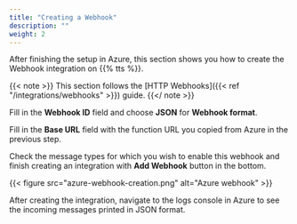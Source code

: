 ```yaml
---
title: "Creating a Webhook"
description: ""
weight: 2
---
```


After finishing the setup in Azure, this section shows you how to create the Webhook integration on {{% tts %}}.

<!--more-->

{{< note >}} This section follows the [HTTP Webhooks]({{< ref "/integrations/webhooks" >}}) guide. {{</ note >}}

Fill in the **Webhook ID** field and choose **JSON** for **Webhook format**. 

Fill in the **Base URL** field with the function URL you copied from Azure in the previous step. 

Check the message types for which you wish to enable this webhook and finish creating an integration with **Add Webhook** button in the bottom. 

{{< figure src="azure-webhook-creation.png" alt="Azure webhook" >}}

After creating the integration, navigate to the logs console in Azure to see the incoming messages printed in JSON format.
